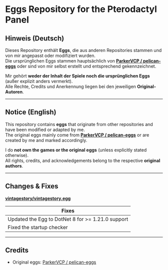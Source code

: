 # Eggs Repository for the Pterodactyl Panel

## Hinweis (Deutsch)

Dieses Repository enthält **Eggs**, die aus anderen Repositories stammen und von mir angepasst oder modifiziert wurden.  
Die ursprünglichen Eggs stammen hauptsächlich von **[ParkerVCP / pelican-eggs](https://github.com/pelican-eggs/eggs)** oder sind von mir selbst erstellt und entsprechend gekennzeichnet.  

Mir gehört **weder der Inhalt der Spiele noch die ursprünglichen Eggs** (außer explizit anders vermerkt).  
Alle Rechte, Credits und Anerkennung liegen bei den jeweiligen **Original-Autoren**.  

---

## Notice (English)

This repository contains **eggs** that originate from other repositories and have been modified or adapted by me.  
The original eggs mainly come from **[ParkerVCP / pelican-eggs](https://github.com/pelican-eggs/eggs)** or are created by me and marked accordingly.  

I do **not own the games or the original eggs** (unless explicitly stated otherwise).  
All rights, credits, and acknowledgements belong to the respective **original authors**.  

---

## Changes & Fixes
**[vintagestory/vintagestory.egg](https://github.com/Liatoast/pterodactyl-eggs/blob/main/vintagestory/vintagestory.json)**

| Fixes |
|------|
| Updated the Egg to DotNet 8 for >= 1.21.0 support |
| Fixed the startup checker |

---

## Credits

- Original eggs: [ParkerVCP / pelican-eggs](https://github.com/pelican-eggs/eggs)  
